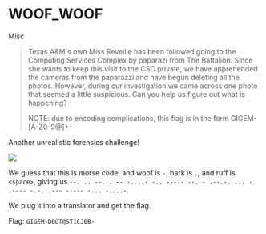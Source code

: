 # WOOF_WOOF
Misc

> Texas A&M's own Miss Reveille has been followed going to the Computing Services Complex by paparazi from The Battalion. Since she wants to keep this visit to the CSC private, we have apprehended the cameras from the paparazzi and have begun deleting all the photos. However, during our investigation we came across one photo that seemed a little suspicious. Can you help us figure out what is happening?
>
>NOTE: due to encoding complications, this flag is in the form GIGEM-[A-Z0-9@]+-

Another unrealistic forensics challenge!

![](https://i.imgur.com/BCp5s0X.png)

We guess that this is morse code, and woof is `-`, bark is `.`, and ruff is `<space>`, giving us `--. .. --. . -- -....- -.. ----- --. - .--.-. ... - .---- -.-. .--- ----- -... -....-`.

We plug it into a translator and get the flag.

Flag: `GIGEM-D0GT@ST1CJ0B-`
